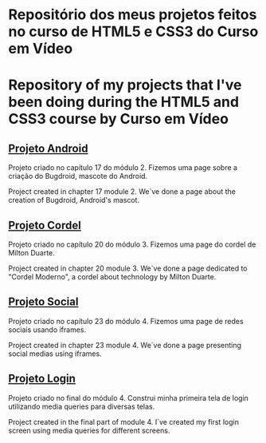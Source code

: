 <h1>Repositório dos meus projetos feitos no curso de HTML5 e CSS3 do Curso em Vídeo</h1>
<h1>Repository of my projects that I've been doing during the HTML5 and CSS3 course by Curso em Vídeo</h1>

<h2><a href="https://giovanacassias.github.io/projeto-android/">Projeto Android</a></h2>
<p>Projeto criado no capítulo 17 do módulo 2. Fizemos uma page sobre a criação do Bugdroid, mascote do Android.</p>
<p>Project created in chapter 17 module 2. We`ve done a page about the creation of Bugdroid, Android's mascot.</p> 

<h2><a href="https://giovanacassias.github.io/projeto-cordel/">Projeto Cordel</a></h2>
<p>Projeto criado no capítulo 20 do módulo 3. Fizemos uma page do cordel de Milton Duarte.</p>
<p>Project created in chapter 20 module 3. We`ve done a page dedicated to "Cordel Moderno", a cordel about technology by Milton Duarte.</p>

<h2><a href="https://giovanacassias.github.io/projeto-social/">Projeto Social</a></h2>
<p>Projeto criado no capítulo 23 do módulo 4. Fizemos uma page de redes sociais usando iframes.</p>
<p>Project created in chapter 23 module 4. We`ve done a page presenting social medias using iframes.</p>

<h2><a href="https://giovanacassias.github.io/projeto-login/">Projeto Login</a></h2>
<p>Projeto criado no final do módulo 4. Construi minha primeira tela de login utilizando media queries para diversas telas.</p>
<p>Project created in the final part of module 4. I`ve created my first login screen using media queries for different screens.</p>


